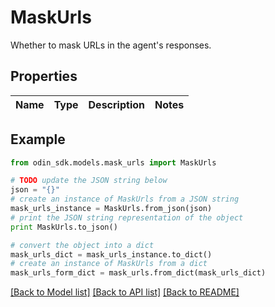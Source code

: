 # MaskUrls

Whether to mask URLs in the agent's responses.

## Properties

Name | Type | Description | Notes
------------ | ------------- | ------------- | -------------

## Example

```python
from odin_sdk.models.mask_urls import MaskUrls

# TODO update the JSON string below
json = "{}"
# create an instance of MaskUrls from a JSON string
mask_urls_instance = MaskUrls.from_json(json)
# print the JSON string representation of the object
print MaskUrls.to_json()

# convert the object into a dict
mask_urls_dict = mask_urls_instance.to_dict()
# create an instance of MaskUrls from a dict
mask_urls_form_dict = mask_urls.from_dict(mask_urls_dict)
```
[[Back to Model list]](../README.md#documentation-for-models) [[Back to API list]](../README.md#documentation-for-api-endpoints) [[Back to README]](../README.md)


